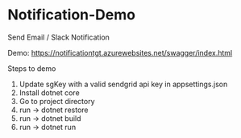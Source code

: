 # Notification-Demo

Send Email / Slack Notification

Demo: https://notificationtgt.azurewebsites.net/swagger/index.html

Steps to demo

1. Update sgKey with a valid sendgrid api key in appsettings.json
2. Install dotnet core
3. Go to project directory
4. run &#8594; dotnet restore
5. run &#8594; dotnet build
6. run &#8594; dotnet run
